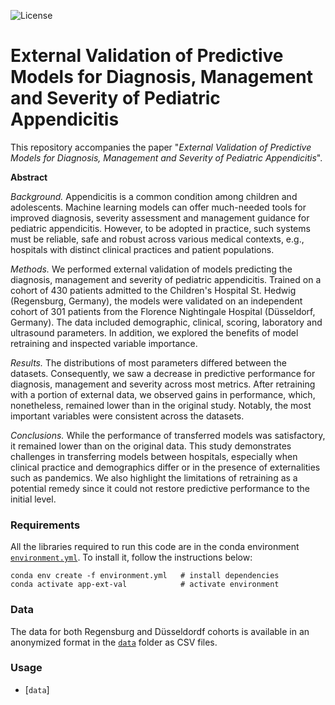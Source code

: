![License](https://img.shields.io/static/v1?label=license&message=CC-BY-NC-4.0&color=green)

# External Validation of Predictive Models for Diagnosis, Management and Severity of Pediatric Appendicitis

This repository accompanies the paper "*External Validation of Predictive Models for Diagnosis, Management and Severity of Pediatric Appendicitis*".

**Abstract**

*Background.* Appendicitis is a common condition among children and adolescents. Machine learning models can offer much-needed tools for improved diagnosis, severity assessment and management guidance for pediatric appendicitis. However, to be adopted in practice, such systems must be reliable, safe and robust across various medical contexts, e.g., hospitals with distinct clinical practices and patient populations.

*Methods.* We performed external validation of models predicting the diagnosis, management and severity of pediatric appendicitis. Trained on a cohort of 430 patients admitted to the Children's Hospital St. Hedwig (Regensburg, Germany), the models were validated on an independent cohort of 301 patients from the Florence Nightingale Hospital (Düsseldorf, Germany). The data included demographic, clinical, scoring, laboratory and ultrasound parameters. In addition, we explored the benefits of model retraining and inspected variable importance.

*Results.* The distributions of most parameters differed between the datasets. Consequently, we saw a decrease in predictive performance for diagnosis, management and severity across most metrics. After retraining with a portion of external data, we observed gains in performance, which, nonetheless, remained lower than in the original study. Notably, the most important variables were consistent across the datasets.

*Conclusions.* While the performance of transferred models was satisfactory, it remained lower than on the original data. This study demonstrates challenges in transferring models between hospitals, especially when clinical practice and demographics differ or in the presence of externalities such as pandemics. We also highlight the limitations of retraining as a potential remedy since it could not restore predictive performance to the initial level.

### Requirements

All the libraries required to run this code are in the conda environment [`environment.yml`](environment.yml). To install it, follow the instructions below:
```
conda env create -f environment.yml   # install dependencies
conda activate app-ext-val            # activate environment
```

### Data

The data for both Regensburg and Düsseldordf cohorts is available in an anonymized format in the [`data`](data) folder as CSV files.

### Usage

- [`data`]
